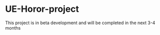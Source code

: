 # UE-Horor-project
This project is in beta development and will be completed in the next 3-4 months
